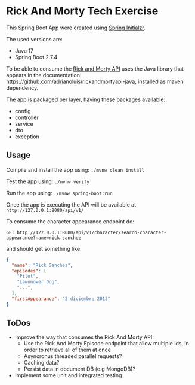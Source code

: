 # Rick And Morty Tech Exercise

This Spring Boot App were created using [Spring Initialzr](https://start.spring.io/).

The used versions are:
- Java 17
- Spring Boot 2.7.4

To be able to consume the [Rick and Morty API](https://rickandmortyapi.com/documentation/) uses the
Java library that appears in the documentation: https://github.com/adrianoluis/rickandmortyapi-java,
installed as maven dependency.

The app is packaged per layer, having these packages available:
- config
- controller
- service
- dto
- exception

## Usage

Compile and install the app using: `./mvnw clean install`

Test the app using: `./mvnw verify`

Run the app using: `./mvnw spring-boot:run`

Once the app is executing the API will be available at `http://127.0.0.1:8080/api/v1/`

To consume the character appearance endpoint do:

`GET http://127.0.0.1:8080/api/v1/character/search-character-appearance?name=rick sanchez`

and should get something like:

````json
{
  "name": "Rick Sanchez",
  "episodes": [
    "Pilot",
    "Lawnmower Dog",
    "...",
  ],
  "firstAppearance": "2 diciembre 2013"
}
````

## ToDos

- Improve the way that consumes the Rick And Morty API:
    - Use the Rick And Morty Episode endpoint that allow multiple Ids, in order to retrieve all of them at once
    - Asyncronus threaded parallel requests?
    - Caching data?
    - Persist data in document DB (e.g MongoDB)?
- Implement some unit and integrated testing
